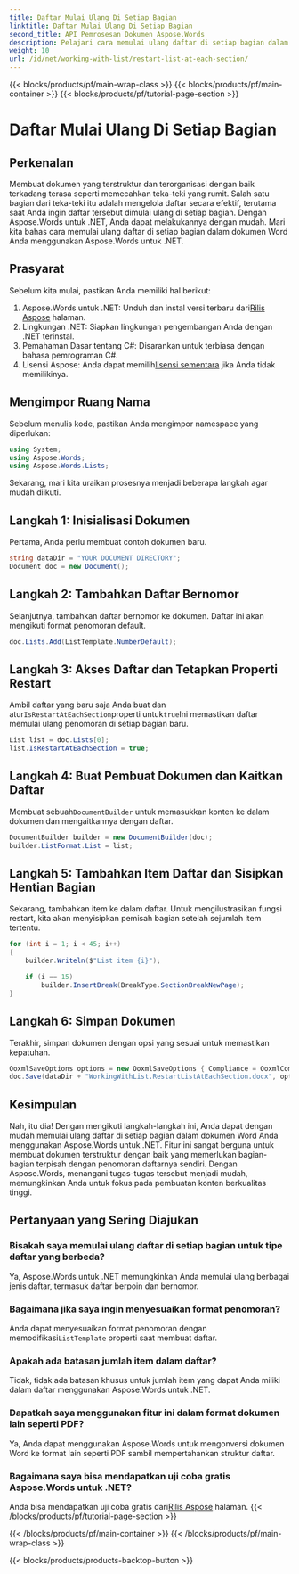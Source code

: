 ```yaml
---
title: Daftar Mulai Ulang Di Setiap Bagian
linktitle: Daftar Mulai Ulang Di Setiap Bagian
second_title: API Pemrosesan Dokumen Aspose.Words
description: Pelajari cara memulai ulang daftar di setiap bagian dalam dokumen Word menggunakan Aspose.Words untuk .NET. Ikuti panduan langkah demi langkah terperinci kami untuk mengelola daftar secara efektif.
weight: 10
url: /id/net/working-with-list/restart-list-at-each-section/
---
```


{{< blocks/products/pf/main-wrap-class >}}
{{< blocks/products/pf/main-container >}}
{{< blocks/products/pf/tutorial-page-section >}}

# Daftar Mulai Ulang Di Setiap Bagian

## Perkenalan

Membuat dokumen yang terstruktur dan terorganisasi dengan baik terkadang terasa seperti memecahkan teka-teki yang rumit. Salah satu bagian dari teka-teki itu adalah mengelola daftar secara efektif, terutama saat Anda ingin daftar tersebut dimulai ulang di setiap bagian. Dengan Aspose.Words untuk .NET, Anda dapat melakukannya dengan mudah. Mari kita bahas cara memulai ulang daftar di setiap bagian dalam dokumen Word Anda menggunakan Aspose.Words untuk .NET.

## Prasyarat

Sebelum kita mulai, pastikan Anda memiliki hal berikut:

1.  Aspose.Words untuk .NET: Unduh dan instal versi terbaru dari[Rilis Aspose](https://releases.aspose.com/words/net/) halaman.
2. Lingkungan .NET: Siapkan lingkungan pengembangan Anda dengan .NET terinstal.
3. Pemahaman Dasar tentang C#: Disarankan untuk terbiasa dengan bahasa pemrograman C#.
4.  Lisensi Aspose: Anda dapat memilih[lisensi sementara](https://purchase.aspose.com/temporary-license/) jika Anda tidak memilikinya.

## Mengimpor Ruang Nama

Sebelum menulis kode, pastikan Anda mengimpor namespace yang diperlukan:

```csharp
using System;
using Aspose.Words;
using Aspose.Words.Lists;
```

Sekarang, mari kita uraikan prosesnya menjadi beberapa langkah agar mudah diikuti.

## Langkah 1: Inisialisasi Dokumen

Pertama, Anda perlu membuat contoh dokumen baru.

```csharp
string dataDir = "YOUR DOCUMENT DIRECTORY";
Document doc = new Document();
```

## Langkah 2: Tambahkan Daftar Bernomor

Selanjutnya, tambahkan daftar bernomor ke dokumen. Daftar ini akan mengikuti format penomoran default.

```csharp
doc.Lists.Add(ListTemplate.NumberDefault);
```

## Langkah 3: Akses Daftar dan Tetapkan Properti Restart

Ambil daftar yang baru saja Anda buat dan atur`IsRestartAtEachSection`properti untuk`true`Ini memastikan daftar memulai ulang penomoran di setiap bagian baru.

```csharp
List list = doc.Lists[0];
list.IsRestartAtEachSection = true;
```

## Langkah 4: Buat Pembuat Dokumen dan Kaitkan Daftar

 Membuat sebuah`DocumentBuilder` untuk memasukkan konten ke dalam dokumen dan mengaitkannya dengan daftar.

```csharp
DocumentBuilder builder = new DocumentBuilder(doc);
builder.ListFormat.List = list;
```

## Langkah 5: Tambahkan Item Daftar dan Sisipkan Hentian Bagian

Sekarang, tambahkan item ke dalam daftar. Untuk mengilustrasikan fungsi restart, kita akan menyisipkan pemisah bagian setelah sejumlah item tertentu.

```csharp
for (int i = 1; i < 45; i++)
{
    builder.Writeln($"List item {i}");

    if (i == 15)
        builder.InsertBreak(BreakType.SectionBreakNewPage);
}
```

## Langkah 6: Simpan Dokumen

Terakhir, simpan dokumen dengan opsi yang sesuai untuk memastikan kepatuhan.

```csharp
OoxmlSaveOptions options = new OoxmlSaveOptions { Compliance = OoxmlCompliance.Iso29500_2008_Transitional };
doc.Save(dataDir + "WorkingWithList.RestartListAtEachSection.docx", options);		
```

## Kesimpulan

Nah, itu dia! Dengan mengikuti langkah-langkah ini, Anda dapat dengan mudah memulai ulang daftar di setiap bagian dalam dokumen Word Anda menggunakan Aspose.Words untuk .NET. Fitur ini sangat berguna untuk membuat dokumen terstruktur dengan baik yang memerlukan bagian-bagian terpisah dengan penomoran daftarnya sendiri. Dengan Aspose.Words, menangani tugas-tugas tersebut menjadi mudah, memungkinkan Anda untuk fokus pada pembuatan konten berkualitas tinggi.

## Pertanyaan yang Sering Diajukan

### Bisakah saya memulai ulang daftar di setiap bagian untuk tipe daftar yang berbeda?
Ya, Aspose.Words untuk .NET memungkinkan Anda memulai ulang berbagai jenis daftar, termasuk daftar berpoin dan bernomor.

### Bagaimana jika saya ingin menyesuaikan format penomoran?
 Anda dapat menyesuaikan format penomoran dengan memodifikasi`ListTemplate` properti saat membuat daftar.

### Apakah ada batasan jumlah item dalam daftar?
Tidak, tidak ada batasan khusus untuk jumlah item yang dapat Anda miliki dalam daftar menggunakan Aspose.Words untuk .NET.

### Dapatkah saya menggunakan fitur ini dalam format dokumen lain seperti PDF?
Ya, Anda dapat menggunakan Aspose.Words untuk mengonversi dokumen Word ke format lain seperti PDF sambil mempertahankan struktur daftar.

### Bagaimana saya bisa mendapatkan uji coba gratis Aspose.Words untuk .NET?
 Anda bisa mendapatkan uji coba gratis dari[Rilis Aspose](https://releases.aspose.com/) halaman.
{{< /blocks/products/pf/tutorial-page-section >}}

{{< /blocks/products/pf/main-container >}}
{{< /blocks/products/pf/main-wrap-class >}}

{{< blocks/products/products-backtop-button >}}
